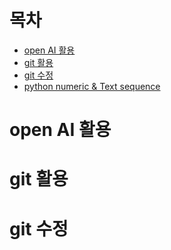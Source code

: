 # 목차
- [open AI 활용](https://github.com/Jim-bu/TIL/blob/master/openAI.md)
- [git 활용](https://github.com/Jim-bu/TIL/blob/master/git-practice.md)
- [git 수정](https://github.com/Jim-bu/TIL/blob/master/git-re.md)
- [python numeric & Text sequence](https://github.com/Jim-bu/TIL/blob/master/python1.md)


# open AI 활용
# git 활용
# git 수정